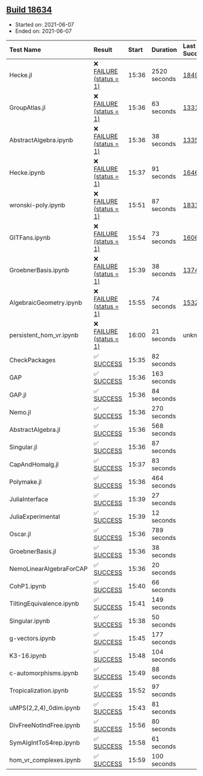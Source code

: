 ## [Build 18634](https://oscarci.mathematik.uni-kl.de/job/oscar/18634/)

* Started on: 2021-06-07
* Ended on: 2021-06-07

| Test Name    | Result | Start | Duration | Last Success | First Failure |
|:-------------|:-------|:------|:---------|:-------------|:--------------|
| Hecke.jl | ❌ [FAILURE (status = 1)](https://oscarci.mathematik.uni-kl.de/job/oscar/18634/artifact/logs/build-18634/Hecke.jl.log) | 15:36 | 2520 seconds | [18490](https://oscarci.mathematik.uni-kl.de/job/oscar/18490/) | [18491](https://oscarci.mathematik.uni-kl.de/job/oscar/18491/) |
| GroupAtlas.jl | ❌ [FAILURE (status = 1)](https://oscarci.mathematik.uni-kl.de/job/oscar/18634/artifact/logs/build-18634/GroupAtlas.jl.log) | 15:36 | 63 seconds | [13311](https://oscarci.mathematik.uni-kl.de/job/oscar/13311/) | [13312](https://oscarci.mathematik.uni-kl.de/job/oscar/13312/) |
| AbstractAlgebra.ipynb | ❌ [FAILURE (status = 1)](https://oscarci.mathematik.uni-kl.de/job/oscar/18634/artifact/logs/build-18634/AbstractAlgebra.ipynb.log) | 15:36 | 38 seconds | [13355](https://oscarci.mathematik.uni-kl.de/job/oscar/13355/) | [13356](https://oscarci.mathematik.uni-kl.de/job/oscar/13356/) |
| Hecke.ipynb | ❌ [FAILURE (status = 1)](https://oscarci.mathematik.uni-kl.de/job/oscar/18634/artifact/logs/build-18634/Hecke.ipynb.log) | 15:37 | 91 seconds | [16463](https://oscarci.mathematik.uni-kl.de/job/oscar/16463/) | [16464](https://oscarci.mathematik.uni-kl.de/job/oscar/16464/) |
| wronski-poly.ipynb | ❌ [FAILURE (status = 1)](https://oscarci.mathematik.uni-kl.de/job/oscar/18634/artifact/logs/build-18634/wronski-poly.ipynb.log) | 15:51 | 87 seconds | [18314](https://oscarci.mathematik.uni-kl.de/job/oscar/18314/) | [18315](https://oscarci.mathematik.uni-kl.de/job/oscar/18315/) |
| GITFans.ipynb | ❌ [FAILURE (status = 1)](https://oscarci.mathematik.uni-kl.de/job/oscar/18634/artifact/logs/build-18634/GITFans.ipynb.log) | 15:54 | 73 seconds | [16068](https://oscarci.mathematik.uni-kl.de/job/oscar/16068/) | [16069](https://oscarci.mathematik.uni-kl.de/job/oscar/16069/) |
| GroebnerBasis.ipynb | ❌ [FAILURE (status = 1)](https://oscarci.mathematik.uni-kl.de/job/oscar/18634/artifact/logs/build-18634/GroebnerBasis.ipynb.log) | 15:39 | 38 seconds | [13748](https://oscarci.mathematik.uni-kl.de/job/oscar/13748/) | [13749](https://oscarci.mathematik.uni-kl.de/job/oscar/13749/) |
| AlgebraicGeometry.ipynb | ❌ [FAILURE (status = 1)](https://oscarci.mathematik.uni-kl.de/job/oscar/18634/artifact/logs/build-18634/AlgebraicGeometry.ipynb.log) | 15:55 | 74 seconds | [15322](https://oscarci.mathematik.uni-kl.de/job/oscar/15322/) | [15323](https://oscarci.mathematik.uni-kl.de/job/oscar/15323/) |
| persistent_hom_vr.ipynb | ❌ [FAILURE (status = 1)](https://oscarci.mathematik.uni-kl.de/job/oscar/18634/artifact/logs/build-18634/persistent_hom_vr.ipynb.log) | 16:00 | 21 seconds | unknown | unknown |
| CheckPackages | ✅ [SUCCESS](https://oscarci.mathematik.uni-kl.de/job/oscar/18634/artifact/logs/build-18634/CheckPackages.log) | 15:35 | 82 seconds |  |  |
| GAP | ✅ [SUCCESS](https://oscarci.mathematik.uni-kl.de/job/oscar/18634/artifact/logs/build-18634/GAP.log) | 15:36 | 163 seconds |  |  |
| GAP.jl | ✅ [SUCCESS](https://oscarci.mathematik.uni-kl.de/job/oscar/18634/artifact/logs/build-18634/GAP.jl.log) | 15:36 | 84 seconds |  |  |
| Nemo.jl | ✅ [SUCCESS](https://oscarci.mathematik.uni-kl.de/job/oscar/18634/artifact/logs/build-18634/Nemo.jl.log) | 15:36 | 270 seconds |  |  |
| AbstractAlgebra.jl | ✅ [SUCCESS](https://oscarci.mathematik.uni-kl.de/job/oscar/18634/artifact/logs/build-18634/AbstractAlgebra.jl.log) | 15:36 | 568 seconds |  |  |
| Singular.jl | ✅ [SUCCESS](https://oscarci.mathematik.uni-kl.de/job/oscar/18634/artifact/logs/build-18634/Singular.jl.log) | 15:36 | 87 seconds |  |  |
| CapAndHomalg.jl | ✅ [SUCCESS](https://oscarci.mathematik.uni-kl.de/job/oscar/18634/artifact/logs/build-18634/CapAndHomalg.jl.log) | 15:37 | 83 seconds |  |  |
| Polymake.jl | ✅ [SUCCESS](https://oscarci.mathematik.uni-kl.de/job/oscar/18634/artifact/logs/build-18634/Polymake.jl.log) | 15:36 | 464 seconds |  |  |
| JuliaInterface | ✅ [SUCCESS](https://oscarci.mathematik.uni-kl.de/job/oscar/18634/artifact/logs/build-18634/JuliaInterface.log) | 15:39 | 27 seconds |  |  |
| JuliaExperimental | ✅ [SUCCESS](https://oscarci.mathematik.uni-kl.de/job/oscar/18634/artifact/logs/build-18634/JuliaExperimental.log) | 15:39 | 12 seconds |  |  |
| Oscar.jl | ✅ [SUCCESS](https://oscarci.mathematik.uni-kl.de/job/oscar/18634/artifact/logs/build-18634/Oscar.jl.log) | 15:36 | 789 seconds |  |  |
| GroebnerBasis.jl | ✅ [SUCCESS](https://oscarci.mathematik.uni-kl.de/job/oscar/18634/artifact/logs/build-18634/GroebnerBasis.jl.log) | 15:36 | 38 seconds |  |  |
| NemoLinearAlgebraForCAP | ✅ [SUCCESS](https://oscarci.mathematik.uni-kl.de/job/oscar/18634/artifact/logs/build-18634/NemoLinearAlgebraForCAP.log) | 15:36 | 20 seconds |  |  |
| CohP1.ipynb | ✅ [SUCCESS](https://oscarci.mathematik.uni-kl.de/job/oscar/18634/artifact/logs/build-18634/CohP1.ipynb.log) | 15:40 | 66 seconds |  |  |
| TiltingEquivalence.ipynb | ✅ [SUCCESS](https://oscarci.mathematik.uni-kl.de/job/oscar/18634/artifact/logs/build-18634/TiltingEquivalence.ipynb.log) | 15:41 | 149 seconds |  |  |
| Singular.ipynb | ✅ [SUCCESS](https://oscarci.mathematik.uni-kl.de/job/oscar/18634/artifact/logs/build-18634/Singular.ipynb.log) | 15:38 | 50 seconds |  |  |
| g-vectors.ipynb | ✅ [SUCCESS](https://oscarci.mathematik.uni-kl.de/job/oscar/18634/artifact/logs/build-18634/g-vectors.ipynb.log) | 15:45 | 177 seconds |  |  |
| K3-16.ipynb | ✅ [SUCCESS](https://oscarci.mathematik.uni-kl.de/job/oscar/18634/artifact/logs/build-18634/K3-16.ipynb.log) | 15:48 | 104 seconds |  |  |
| c-automorphisms.ipynb | ✅ [SUCCESS](https://oscarci.mathematik.uni-kl.de/job/oscar/18634/artifact/logs/build-18634/c-automorphisms.ipynb.log) | 15:49 | 88 seconds |  |  |
| Tropicalization.ipynb | ✅ [SUCCESS](https://oscarci.mathematik.uni-kl.de/job/oscar/18634/artifact/logs/build-18634/Tropicalization.ipynb.log) | 15:52 | 97 seconds |  |  |
| uMPS(2,2,4)_0dim.ipynb | ✅ [SUCCESS](https://oscarci.mathematik.uni-kl.de/job/oscar/18634/artifact/logs/build-18634/uMPS-2-2-4-_0dim.ipynb.log) | 15:43 | 81 seconds |  |  |
| DivFreeNotIndFree.ipynb | ✅ [SUCCESS](https://oscarci.mathematik.uni-kl.de/job/oscar/18634/artifact/logs/build-18634/DivFreeNotIndFree.ipynb.log) | 15:56 | 80 seconds |  |  |
| SymAlgIntToS4rep.ipynb | ✅ [SUCCESS](https://oscarci.mathematik.uni-kl.de/job/oscar/18634/artifact/logs/build-18634/SymAlgIntToS4rep.ipynb.log) | 15:58 | 61 seconds |  |  |
| hom_vr_complexes.ipynb | ✅ [SUCCESS](https://oscarci.mathematik.uni-kl.de/job/oscar/18634/artifact/logs/build-18634/hom_vr_complexes.ipynb.log) | 15:59 | 100 seconds |  |  |
